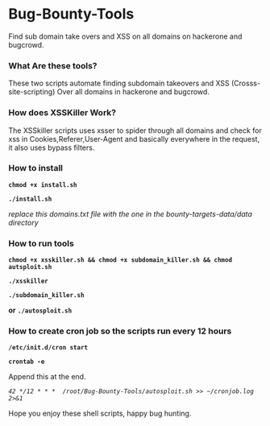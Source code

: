 # Bug-Bounty-Tools
Find sub domain take overs and XSS on all domains on hackerone and bugcrowd.

### What Are these tools?
These two scripts automate finding subdomain takeovers and XSS (Crosss-site-scripting) Over all domains in
hackerone and bugcrowd.

### How does XSSKiller Work?
The XSSkiller scripts uses xsser to spider through all domains and check for xss in Cookies,Referer,User-Agent and basically everywhere in the request, it also uses bypass filters.




### How to install
**`chmod +x install.sh`**

**`./install.sh`**

*replace this domains.txt file with the one in the bounty-targets-data/data directory*

### How to run tools
**`chmod +x xsskiller.sh && chmod +x subdomain_killer.sh && chmod autsploit.sh`**

**`./xsskiller`**

**`./subdomain_killer.sh`**

  **or**
**`./autosploit.sh`**


### How to create cron job so the scripts run every 12 hours
**`/etc/init.d/cron start`**

**`crontab -e`**

Append this at the end.

*`42 */12 * * *  /root/Bug-Bounty-Tools/autosploit.sh >> ~/cronjob.log 2>&1`*

Hope you enjoy these shell scripts, happy bug hunting.
